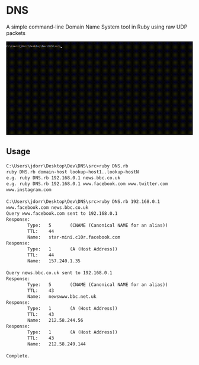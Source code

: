 # DNS
A simple command-line Domain Name System tool in Ruby using raw UDP packets

![Screenshot](https://github.com/James-P-D/DNS/blob/master/screenshot.gif)

## Usage

```
C:\Users\jdorr\Desktop\Dev\DNS\src>ruby DNS.rb
ruby DNS.rb domain-host lookup-host1..lookup-hostN
e.g. ruby DNS.rb 192.168.0.1 news.bbc.co.uk
e.g. ruby DNS.rb 192.168.0.1 www.facebook.com www.twitter.com www.instagram.com

C:\Users\jdorr\Desktop\Dev\DNS\src>ruby DNS.rb 192.168.0.1 www.facebook.com news.bbc.co.uk
Query www.facebook.com sent to 192.168.0.1
Response:
        Type:   5       (CNAME (Canonical NAME for an alias))
        TTL:    44
        Name:   star-mini.c10r.facebook.com
Response:
        Type:   1       (A (Host Address))
        TTL:    44
        Name:   157.240.1.35

Query news.bbc.co.uk sent to 192.168.0.1
Response:
        Type:   5       (CNAME (Canonical NAME for an alias))
        TTL:    43
        Name:   newswww.bbc.net.uk
Response:
        Type:   1       (A (Host Address))
        TTL:    43
        Name:   212.58.244.56
Response:
        Type:   1       (A (Host Address))
        TTL:    43
        Name:   212.58.249.144

Complete.
```